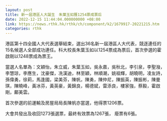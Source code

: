 ```yaml
---
layout: post
title: 新一屆港區人大誕生　朱葉玉如獲1254票成票后
date: 2022-12-15 11:44:04.000000000 +08:00
link: https://news.rthk.hk/rthk/ch/component/k2/1679917-20221215.htm
categories: rthk
---
```


港區第十四全國人大代表選舉結束，選出36名新一屆港區人大代表，競逐連任的15名候選人全部成功連任。科大校長朱葉玉如以1254票成為票后，首次參選的霍啟剛以1248票成為票王。

當選人名單為：文穎怡，朱立威，朱葉玉如，吳永嘉，吳秋北，李引泉，李聖潑，李慧琼，李應生，沈豪傑，冼漢迪，林至穎，林順潮，姚祖輝，胡曉明，凌友詩，孫偉勇，徐莉，馬逢國，梁美芬，陳帆，陳勇，陳仲尼，陳振英，陳振彬，陳曼琪，陳曉峰，黃冰芬，黃英豪，黃錦良，楊德斌，雷添良，樓家強，蔡毅，霍啟剛，鄺美雲。

首次參選的前運輸及房屋局局長陳帆亦當選，他得票1206票。

大會共發出及收回1273張選票，最終有效票為1267張， 廢票有6張。
